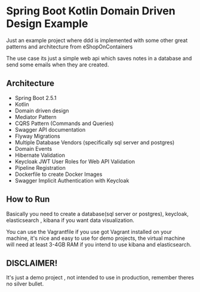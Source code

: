 # Spring Boot Kotlin Domain Driven Design Example

Just an example project where ddd is implemented with some other great patterns and architecture from eShopOnContainers

The use case its just a simple web api which saves notes in a database and send some emails when they are created.

## Architecture
* Spring Boot 2.5.1
* Kotlin
* Domain driven design
* Mediator Pattern
* CQRS Pattern (Commands and Queries)
* Swagger API documentation
* Flyway Migrations
* Multiple Database Vendors (specifically sql server and postgres)
* Domain Events
* Hibernate Validation
* Keycloak JWT User Roles for Web API Validation
* Pipeline Registration
* Dockerfile to create Docker Images
* Swagger Implicit Authentication with Keycloak

## How to Run
Basically you need to create a database(sql server or postgres), keycloak, elasticsearch , kibana if you want data visualization.

You can use the Vagrantfile if you use got Vagrant installed on your machine, it's nice and easy to use for demo projects, the virtual machine will need at least 3-4GB RAM if you intend to use kibana and elasticsearch.

## DISCLAIMER!
It's just a demo project , not intended to use in production, remember theres no silver bullet.

